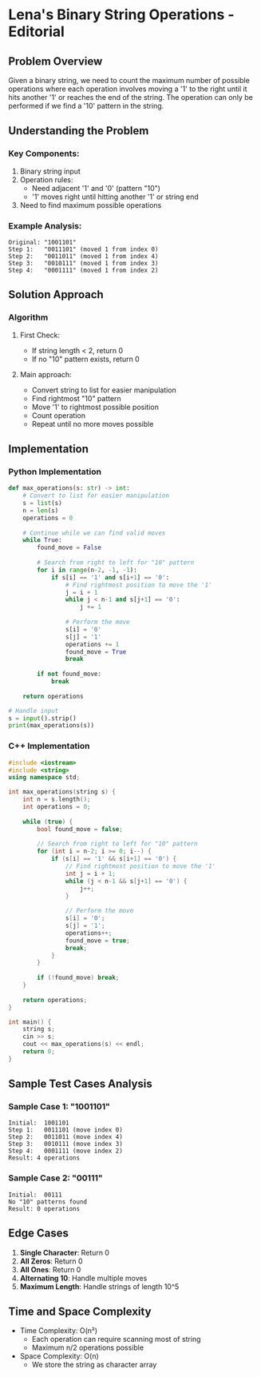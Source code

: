 # Lena's Binary String Operations - Editorial

## Problem Overview
Given a binary string, we need to count the maximum number of possible operations where each operation involves moving a '1' to the right until it hits another '1' or reaches the end of the string. The operation can only be performed if we find a '10' pattern in the string.

## Understanding the Problem

### Key Components:
1. Binary string input
2. Operation rules:
   - Need adjacent '1' and '0' (pattern "10")
   - '1' moves right until hitting another '1' or string end
3. Need to find maximum possible operations

### Example Analysis:
```
Original: "1001101"
Step 1:   "0011101" (moved 1 from index 0)
Step 2:   "0011011" (moved 1 from index 4)
Step 3:   "0010111" (moved 1 from index 3)
Step 4:   "0001111" (moved 1 from index 2)
```

## Solution Approach

### Algorithm

1. First Check:
   - If string length < 2, return 0
   - If no "10" pattern exists, return 0

2. Main approach:
   - Convert string to list for easier manipulation
   - Find rightmost "10" pattern
   - Move '1' to rightmost possible position
   - Count operation
   - Repeat until no more moves possible

## Implementation

### Python Implementation
```python
def max_operations(s: str) -> int:
    # Convert to list for easier manipulation
    s = list(s)
    n = len(s)
    operations = 0
    
    # Continue while we can find valid moves
    while True:
        found_move = False
        
        # Search from right to left for "10" pattern
        for i in range(n-2, -1, -1):
            if s[i] == '1' and s[i+1] == '0':
                # Find rightmost position to move the '1'
                j = i + 1
                while j < n-1 and s[j+1] == '0':
                    j += 1
                    
                # Perform the move
                s[i] = '0'
                s[j] = '1'
                operations += 1
                found_move = True
                break
                
        if not found_move:
            break
            
    return operations

# Handle input
s = input().strip()
print(max_operations(s))
```

### C++ Implementation
```cpp
#include <iostream>
#include <string>
using namespace std;

int max_operations(string s) {
    int n = s.length();
    int operations = 0;
    
    while (true) {
        bool found_move = false;
        
        // Search from right to left for "10" pattern
        for (int i = n-2; i >= 0; i--) {
            if (s[i] == '1' && s[i+1] == '0') {
                // Find rightmost position to move the '1'
                int j = i + 1;
                while (j < n-1 && s[j+1] == '0') {
                    j++;
                }
                
                // Perform the move
                s[i] = '0';
                s[j] = '1';
                operations++;
                found_move = true;
                break;
            }
        }
        
        if (!found_move) break;
    }
    
    return operations;
}

int main() {
    string s;
    cin >> s;
    cout << max_operations(s) << endl;
    return 0;
}
```

## Sample Test Cases Analysis

### Sample Case 1: "1001101"
```
Initial:  1001101
Step 1:   0011101 (move index 0)
Step 2:   0011011 (move index 4)
Step 3:   0010111 (move index 3)
Step 4:   0001111 (move index 2)
Result: 4 operations
```

### Sample Case 2: "00111"
```
Initial:  00111
No "10" patterns found
Result: 0 operations
```

## Edge Cases

1. **Single Character**: Return 0
2. **All Zeros**: Return 0
3. **All Ones**: Return 0
4. **Alternating 10**: Handle multiple moves
5. **Maximum Length**: Handle strings of length 10^5

## Time and Space Complexity

- Time Complexity: O(n²)
  - Each operation can require scanning most of string
  - Maximum n/2 operations possible
- Space Complexity: O(n)
  - We store the string as character array